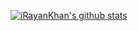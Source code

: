 [![iRayanKhan's github stats](https://github-readme-stats.vercel.app/api?username=iRayanKhan&show_icons=true&theme=dark&title_color=22ff00&icon_color=fff&count_private=true)](https://github.com/anuraghazra/github-readme-stats)

